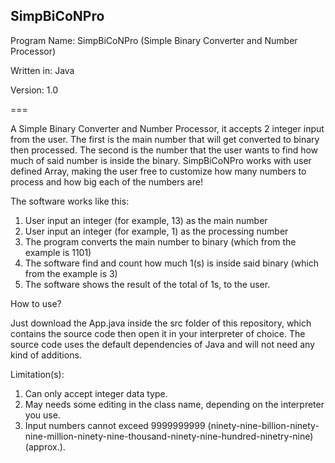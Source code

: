 ## SimpBiCoNPro

Program Name: SimpBiCoNPro (Simple Binary Converter and Number Processor)

Written in: Java

Version: 1.0

===

A Simple Binary Converter and Number Processor, it accepts 2 integer input from the user. The first is the main number that will get converted to binary then processed. The second is the number that the user wants to find how much of said number is inside the binary. SimpBiCoNPro works with user defined Array, making the user free to customize how many numbers to process and how big each of the numbers are!

The software works like this:
1. User input an integer (for example, 13) as the main number 
2. User input an integer (for example, 1) as the processing number 
3. The program converts the main number to binary (which from the example is 1101)
4. The software find and count how much 1(s) is inside said binary (which from the example is 3)
5. The software shows the result of the total of 1s, to the user.

How to use?

Just download the App.java inside the src folder of this repository, which contains the source code then open it in your interpreter of choice. The source code uses the default dependencies of Java and will not need any kind of additions.

Limitation(s):
1. Can only accept integer data type.
2. May needs some editing in the class name, depending on the interpreter you use.
3. Input numbers cannot exceed 9999999999 (ninety-nine-billion-ninety-nine-million-ninety-nine-thousand-ninety-nine-hundred-ninetry-nine) (approx.).
